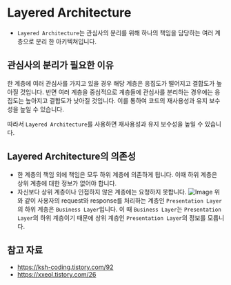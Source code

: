 # Layered Architecture
- `Layered Architecture`는 관심사의 분리를 위해 하나의 책임을 담당하는 여러 계층으로 분리 한 아키텍쳐입니다.
## 관심사의 분리가 필요한 이유
한 계층에 여러 관심사를 가지고 있을 경우 해당 계층은 응집도가 떨어지고 결합도가 높아질 것입니다. 반면 여러 계층을 중심적으로 계층들에 관심사를 분리하는 경우에는 응집도는 높아지고 결합도가 낮아질 것입니다. 이를 통하여 코드의 재사용성과 유지 보수성을 높일 수 있습니다.

따라서 `Layered Architecture`를 사용하면 재사용성과 유지 보수성을 높일 수 있습니다.
## Layered Architecture의 의존성
- 한 계층의 책임 외에 책임은 모두 하위 계층에 의존하게 됩니다. 이때 하위 계층은 상위 계층에 대한 정보가 없어야 합니다.
- 자신보다 상위 계층이나 인접하지 않은 계층에는 요청하지 못합니다.
![Image](https://github.com/user-attachments/assets/ef46e753-693a-4bdf-be60-3bdfbcf9f861)
위와 같이 사용자의 request와 response를 처리하는 계층인 `Presentation Layer`의 하위 계층은 `Business Layer`입니다. 이 때 `Business Layer`는 `Presentation Layer`의 하위 계층이기 때문에 상위 계층인 `Presentation Layer`의 정보를 모릅니다.
## 참고 자료
- https://ksh-coding.tistory.com/92
- https://xxeol.tistory.com/26
